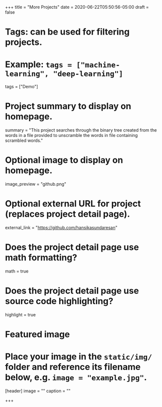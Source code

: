 +++
title = "More Projects"
date = 2020-06-22T05:50:56-05:00
draft = false

# Tags: can be used for filtering projects.
# Example: `tags = ["machine-learning", "deep-learning"]`
tags = ["Demo"]

# Project summary to display on homepage.
summary = "This project searches through the binary tree created from the words in a file provided to unscramble the words in file containing scrambled words."

# Optional image to display on homepage.
image_preview = "github.png"

# Optional external URL for project (replaces project detail page).
external_link = "https://github.com/hansikasundaresan"

# Does the project detail page use math formatting?
math = true

# Does the project detail page use source code highlighting?
highlight = true

# Featured image
# Place your image in the `static/img/` folder and reference its filename below, e.g. `image = "example.jpg"`.
[header]
image = ""
caption = ""

+++


